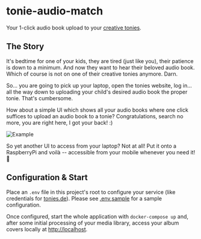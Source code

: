 # tonie-audio-match

Your 1-click audio book upload to your [creative tonies](https://tonies.com).

## The Story

It's bedtime for one of your kids, they are tired (just like you), their patience is down to a minimum.
And now they want to hear their beloved audio book.
Which of course is not on one of their creative tonies anymore.
Darn.

So... you are going to pick up your laptop, open the tonies website, log in... all the way down to uploading your child's desired audio book the proper tonie.
That's cumbersome.

How about a simple UI which shows all your audio books where one click suffices to upload an audio book to a tonie?
Congratulations, search no more, you are right here, I got your back! :)

![Example](sample.png)

So yet another UI to access from your laptop? 
Not at all! 
Put it onto a RaspberryPi and voilà -- accessible from your mobile whenever you need it! 🙂

## Configuration & Start

Place an `.env` file in this project's root to configure your service (like credentials for [tonies.de](https://tonies.de)).
Please see [.env,sample](.env.sample]) for a sample configuration.

Once configured, start the whole application with `docker-compose up` and, after some initial processing of your media library, access your album covers locally at [http://localhost](http://localhost).